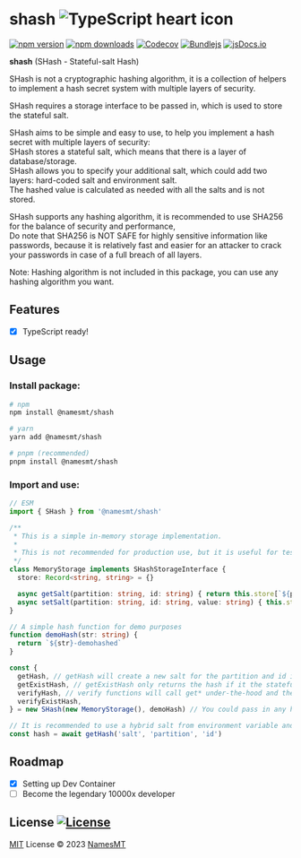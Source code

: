 # shash ![TypeScript heart icon](https://img.shields.io/badge/♡-%23007ACC.svg?logo=typescript&logoColor=white)

[![npm version][npm-version-src]][npm-version-href]
[![npm downloads][npm-downloads-src]][npm-downloads-href]
[![Codecov][codecov-src]][codecov-href]
[![Bundlejs][bundlejs-src]][bundlejs-href]
[![jsDocs.io][jsDocs-src]][jsDocs-href]

**shash** (SHash - Stateful-salt Hash)

SHash is not a cryptographic hashing algorithm, it is a collection of helpers to implement a hash secret system with multiple layers of security.

SHash requires a storage interface to be passed in, which is used to store the stateful salt.

SHash aims to be simple and easy to use, to help you implement a hash secret with multiple layers of security:  
SHash stores a stateful salt, which means that there is a layer of database/storage.  
SHash allows you to specify your additional salt, which could add two layers: hard-coded salt and environment salt.  
The hashed value is calculated as needed with all the salts and is not stored.  

SHash supports any hashing algorithm, it is recommended to use SHA256 for the balance of security and performance,  
Do note that SHA256 is NOT SAFE for highly sensitive information like passwords, because it is relatively fast and easier for an attacker to crack your passwords in case of a full breach of all layers.

Note: Hashing algorithm is not included in this package, you can use any hashing algorithm you want.

## Features
- [x] TypeScript ready!

## Usage
### Install package:
```sh
# npm
npm install @namesmt/shash

# yarn
yarn add @namesmt/shash

# pnpm (recommended)
pnpm install @namesmt/shash
```

### Import and use:
```ts
// ESM
import { SHash } from '@namesmt/shash'

/**
 * This is a simple in-memory storage implementation.
 * 
 * This is not recommended for production use, but it is useful for testing.
 */
class MemoryStorage implements SHashStorageInterface {
  store: Record<string, string> = {}

  async getSalt(partition: string, id: string) { return this.store[`${partition}#${id}`] }
  async setSalt(partition: string, id: string, value: string) { this.store[`${partition}#${id}`] = value }
}

// A simple hash function for demo purposes
function demoHash(str: string) {
  return `${str}-demohashed`
}

const {
  getHash, // getHash will create a new salt for the partition and id if it does not exist.
  getExistHash, // getExistHash only returns the hash if it the stateful salt exists.
  verifyHash, // verify functions will call get* under-the-hood and then verify it with the given key, throws if it does not match.
  verifyExistHash,
} = new SHash(new MemoryStorage(), demoHash) // You could pass in any hashing algorithm

// It is recommended to use a hybrid salt from environment variable and hard-coded like: `salted${env.SECRET_SAUCE}`
const hash = await getHash('salt', 'partition', 'id')
```

## Roadmap

- [x] Setting up Dev Container
- [ ] Become the legendary 10000x developer

## License [![License][license-src]][license-href]
[MIT](./LICENSE) License © 2023 [NamesMT](https://github.com/NamesMT)

<!-- Badges -->

[npm-version-src]: https://img.shields.io/npm/v/@namesmt/shash?labelColor=18181B&color=F0DB4F
[npm-version-href]: https://npmjs.com/package/@namesmt/shash
[npm-downloads-src]: https://img.shields.io/npm/dm/@namesmt/shash?labelColor=18181B&color=F0DB4F
[npm-downloads-href]: https://npmjs.com/package/@namesmt/shash
[codecov-src]: https://img.shields.io/codecov/c/gh/namesmt/shash/main?labelColor=18181B&color=F0DB4F
[codecov-href]: https://codecov.io/gh/namesmt/shash
[license-src]: https://img.shields.io/github/license/namesmt/shash.svg?labelColor=18181B&color=F0DB4F
[license-href]: https://github.com/namesmt/shash/blob/main/LICENSE
[bundlejs-src]: https://img.shields.io/bundlejs/size/@namesmt/shash?labelColor=18181B&color=F0DB4F
[bundlejs-href]: https://bundlejs.com/?q=@namesmt/shash
[jsDocs-src]: https://img.shields.io/badge/Check_out-jsDocs.io---?labelColor=18181B&color=F0DB4F
[jsDocs-href]: https://www.jsdocs.io/package/@namesmt/shash
